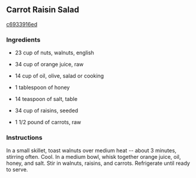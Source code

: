 ## Carrot Raisin Salad

[c6933916ed](http://www.food.com/recipe/carrot-raisin-salad-405133)

### Ingredients

 - 23 cup of nuts, walnuts, english

 - 34 cup of orange juice, raw

 - 14 cup of oil, olive, salad or cooking

 - 1 tablespoon of honey

 - 14 teaspoon of salt, table

 - 34 cup of raisins, seeded

 - 1 1/2 pound of carrots, raw

### Instructions

In a small skillet, toast walnuts over medium heat -- about 3 minutes, stirring often. Cool. In a medium bowl, whisk together orange juice, oil, honey, and salt. Stir in walnuts, raisins, and carrots. Refrigerate until ready to serve.